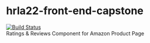 # hrla22-front-end-capstone
[![Build Status](https://travis-ci.org/slatherin/kevin-module-server.svg?branch=master)](https://travis-ci.org/slatherin/kevin-module-server)  
Ratings &amp; Reviews Component for Amazon Product Page
